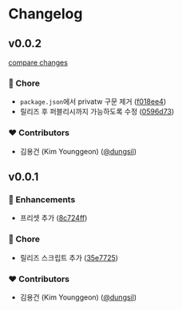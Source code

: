 # Changelog


## v0.0.2

[compare changes](https://github.com/dungsil/tailwind/compare/v0.0.1...v0.0.2)

### 🏡 Chore

- `package.json`에서 privatw 구문 제거 ([f018ee4](https://github.com/dungsil/tailwind/commit/f018ee4))
- 릴리즈 후 퍼블리시까지 가능하도록 수정 ([0596d73](https://github.com/dungsil/tailwind/commit/0596d73))

### ❤️ Contributors

- 김용건 (Kim Younggeon) ([@dungsil](http://github.com/dungsil))

## v0.0.1


### 🚀 Enhancements

- 프리셋 추가 ([8c724ff](https://github.com/dungsil/tailwind/commit/8c724ff))

### 🏡 Chore

- 릴리즈 스크립트 추가 ([35e7725](https://github.com/dungsil/tailwind/commit/35e7725))

### ❤️ Contributors

- 김용건 (Kim Younggeon) ([@dungsil](http://github.com/dungsil))

